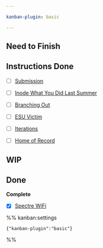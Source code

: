 ```yaml
---

kanban-plugin: basic

---
```


## Need to Finish



## Instructions Done

- [ ] [Submission](Submission)
- [ ] [Inode What You Did Last Summer](Inode%20What%20You%20Did%20Last%20Summer)
- [ ] [Branching Out](Branching%20Out)
- [ ] [ESU Victim](ESU%20Victim)
- [ ] [Iterations](Iterations)
- [ ] [Home of Record](Home%20of%20Record)


## WIP



## Done

**Complete**
- [x] [Spectre WiFi](Spectre%20WiFi)




%% kanban:settings
```
{"kanban-plugin":"basic"}
```
%%